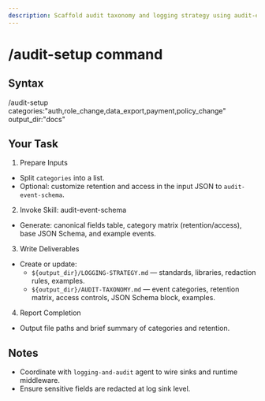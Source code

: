 ```yaml
---
description: Scaffold audit taxonomy and logging strategy using audit-event-schema skill. Writes LOGGING-STRATEGY.md and AUDIT-TAXONOMY.md.
---
```


# /audit-setup command

## Syntax

/audit-setup categories:"auth,role_change,data_export,payment,policy_change" output_dir:"docs"

## Your Task

1) Prepare Inputs
- Split `categories` into a list.
- Optional: customize retention and access in the input JSON to `audit-event-schema`.

2) Invoke Skill: audit-event-schema
- Generate: canonical fields table, category matrix (retention/access), base JSON Schema, and example events.

3) Write Deliverables
- Create or update:
  - `${output_dir}/LOGGING-STRATEGY.md` — standards, libraries, redaction rules, examples.
  - `${output_dir}/AUDIT-TAXONOMY.md` — event categories, retention matrix, access controls, JSON Schema block, examples.

4) Report Completion
- Output file paths and brief summary of categories and retention.

## Notes
- Coordinate with `logging-and-audit` agent to wire sinks and runtime middleware.
- Ensure sensitive fields are redacted at log sink level.

